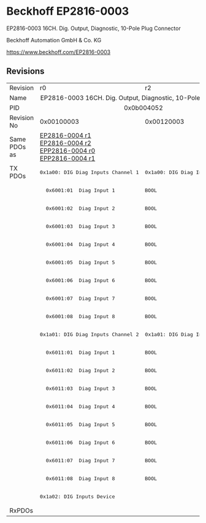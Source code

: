 # Beckhoff EP2816-0003

EP2816-0003 16CH. Dig. Output, Diagnostic, 10-Pole Plug Connector

Beckhoff Automation GmbH & Co. KG

https://www.beckhoff.com/EP2816-0003

## Revisions
<table>
<tr>
<td>Revision</td>
<td>r0</td>
<td>r2</td>
</tr>
<tr>
<td>Name</td>
<td colspan=2 align="center">EP2816-0003 16CH. Dig. Output, Diagnostic, 10-Pole Plug Connector</td>
</tr>
<tr>
<td>PID</td>
<td colspan=2 align="center">0x0b004052</td>
</tr>
<tr>
<td>Revision No</td>
<td>0x00100003</td>
<td>0x00120003</td>
</tr>
<tr>
<td>Same PDOs as</td>
<td><a href="EP2816-0004.md">EP2816-0004 r1</a><br/><a href="EP2816-0004.md">EP2816-0004 r2</a><br/><a href="EPP2816-0004.md">EPP2816-0004 r0</a><br/><a href="EPP2816-0004.md">EPP2816-0004 r1</a></td>
<td></td>
</tr>
<tr>
<td rowspan=19 valign=top>TX PDOs</td>
<td><pre>0x1a00: DIG Diag Inputs Channel 1</pre></td>
<td><pre>0x1a00: DIG Diag Inputs  Channel 1</pre></td>
<td></td>
</tr>
<tr>
<td colspan=2 align="left"><pre>  0x6001:01  Diag Input 1          BOOL</pre></td>
</tr>
<tr>
<td colspan=2 align="left"><pre>  0x6001:02  Diag Input 2          BOOL</pre></td>
</tr>
<tr>
<td colspan=2 align="left"><pre>  0x6001:03  Diag Input 3          BOOL</pre></td>
</tr>
<tr>
<td colspan=2 align="left"><pre>  0x6001:04  Diag Input 4          BOOL</pre></td>
</tr>
<tr>
<td colspan=2 align="left"><pre>  0x6001:05  Diag Input 5          BOOL</pre></td>
</tr>
<tr>
<td colspan=2 align="left"><pre>  0x6001:06  Diag Input 6          BOOL</pre></td>
</tr>
<tr>
<td colspan=2 align="left"><pre>  0x6001:07  Diag Input 7          BOOL</pre></td>
</tr>
<tr>
<td colspan=2 align="left"><pre>  0x6001:08  Diag Input 8          BOOL</pre></td>
</tr>
<tr>
<td><pre>0x1a01: DIG Diag Inputs Channel 2</pre></td>
<td><pre>0x1a01: DIG Diag Inputs  Channel 2</pre></td>
</tr>
<tr>
<td colspan=2 align="left"><pre>  0x6011:01  Diag Input 1          BOOL</pre></td>
</tr>
<tr>
<td colspan=2 align="left"><pre>  0x6011:02  Diag Input 2          BOOL</pre></td>
</tr>
<tr>
<td colspan=2 align="left"><pre>  0x6011:03  Diag Input 3          BOOL</pre></td>
</tr>
<tr>
<td colspan=2 align="left"><pre>  0x6011:04  Diag Input 4          BOOL</pre></td>
</tr>
<tr>
<td colspan=2 align="left"><pre>  0x6011:05  Diag Input 5          BOOL</pre></td>
</tr>
<tr>
<td colspan=2 align="left"><pre>  0x6011:06  Diag Input 6          BOOL</pre></td>
</tr>
<tr>
<td colspan=2 align="left"><pre>  0x6011:07  Diag Input 7          BOOL</pre></td>
</tr>
<tr>
<td colspan=2 align="left"><pre>  0x6011:08  Diag Input 8          BOOL</pre></td>
</tr>
<tr>
<td colspan=2 align="left"><pre>0x1a02: DIG Inputs Device</pre></td>
</tr>
<tr>
<td>RxPDOs</td>
<td colspan=2 align="left"></td>
</tr>
</table>
